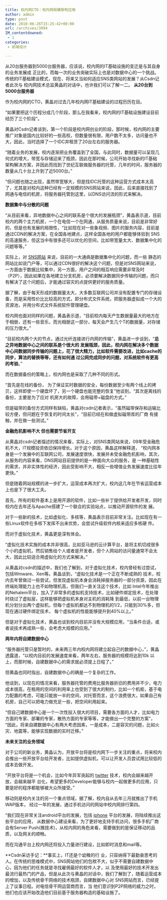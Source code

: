 ```yaml
---
title: 校内网CTO：校内网规模架构应用
author: admin
type: post
date: 2010-06-26T15:25:42+00:00
url: /archives/3994
IM_contentdowned:
 - 1
categories:
 - 前端设计

---
```

从20台服务器到5000台服务器，应该说，校内网的IT基础设施的变迁是与其自身的业务发展成 正比的，而每一次的业务突破实际上也是对数据中心的一个挑战。传统的IT基础建设模式，现在、将来又当如何适应SNS类网站的发展？从Csdn记者此次与 校内网技术总监黄晶的对话中，也许我们可以了解一二。
**从20台到5000台服务器**

作为校内网的CTO，黄晶对过去几年校内网IT基础建设的过程历历在目。

“如果要把这个历程分成几个阶段，那么在我看来，校内网的IT基础设施建设目前经历了三个阶段”。

黄晶对Csdn记者谈到，第一个阶段是校内网创业的阶段，那时候，校内网的主要推广对象是国内比较好的一些高校，但数量很有限，用户数不太多，访问量也不 大，因此，当时选择了一个IDC并租赁了20台左右的服务器。

“随着业务的发展，校内逐渐把业务覆盖到了全国，与此同时，数据量可以呈现几何式的增大，带宽与存储迎来了瓶颈，因此在那时候，公司开始寻找新的IT基础 架构解决方案，并因此而找到了世纪互联做服务器的托管，几年的时间，服务器的数量从几十台上升到了近5000台。”

“但问题也随之出现，虽然带宽够大，但是找IDC托管的这种运营方式成本太高了，尤其是对校内这种已经有一定规模的SNS网站来说，因此，后来直接找到了 网通与电信的机房，将服务器托管到这里，以DNS访问流的形式来解决。

**数据集中与分散的问题**

“从目前来看，异地数据中心之间的联系是个很大的发展瓶颈”，黄晶表示道，目前校内的两个主力机房，一个在电信一个在网通，从服务质量来说，目前是非常好 的，但是也有发展的局限性，“比如现在对一些象视频、图片的服务内容，目前是通过CDN的解决方案，在全国各地建点，这样全国各地的用户都能够体验到 SNS的高速服务，但这当中有很多还可以优化的空间，比如带宽量太大、数据集中化的问题等等。”

实际上，对 [SNS网站](http://www.kuqin.com/shuoit/sns/) 来说，目前的一大通病是数据集中化的问题，而一些 静态的网站比如说门户等，可以通过CDN很好的解决这个问题，但是对SNS网站来说，一方面由于数据比较集中，另一方面，用户之间的相互响应需要非常及时 （P2P），因此如果在各地建立分支机房，必须要解决数据同步传输的问题，而只有解决了这个问题后，才能通过容灾的点提供更好的服务质量。

据了解，由于每天形成的数据量太大，大多数互联网公司并没有配置专门的存储设备，而是采用性价比比较高的方式，即分布式文件系统，把服务器虚拟成一个大的 资源池，并用分布式文件系统软件管理硬盘。

校内网也面对同样的问题，黄晶表示道，“目前校内每天产生数据量最大的地方在于相册，还有一些音乐，而光相册这一部分，每天会产生几个T的数据量，对存储 的压力很大。”

“目前校内两个大的节点，通过光纤连接进行内网的传输”，黄晶进一步谈到，“**总之异地数据中心之间的联系是个很大的 发展瓶颈，因此，校内网在解决多个数据中心间数据同步传输的问题上，花了很大精力，比如软件需要改进，比如cache的同步，算法的替换等等，还有如何通 过公网完成同步的问题，对系统软件有更高的考验**。”

而在数据备份的策略上，校内网也是采取了几种不同的形式。

“首先是在线的备份， 为了保证实时数据的安全，每份数据至少有两个线上的拷贝，这样即使一个硬盘坏了，另一个硬盘也能完整的恢复”他谈到，“其次是离线的备份，主要是为了应对 机房大的故障，会用磁带+磁盘的方式。”

但是磁带的备份方式同样有缺陷，黄晶对csdn记者表示，“虽然磁带保存和运输比较方便，但问题在于恢复的时间太长”，“目前已经在和做虚拟磁带库的厂商 有接触，并在做一些测试。”

**金融危机影响不大 但也需要节省开支**

从黄晶对csdn记者描述的情况来看，实际上，对SNS类网站来说，09年受金融危机不大，IT规模投资依旧保持增长。对于这个原因，黄晶这样解释道， “校内网本身是一个发展中的互联网公司，发展速度很快，发展并未受金融危机影响，其次，从服务的内容来看，DNS网站目前提供的是一种面向大众的服务，是 一种基础性的需求，并非实体性的经济，因此受影响不大，相反一些增值业务发展速度比往年更快。”

但是随着网站规模的进一步扩大，运营成本再次扩大，校内这几年在节省运营成本上也是下了很大工夫。

首先，所有的软件基本上是用开源的软件，比如一些补丁提供给开发者开发，同时校内在去年还与Apache搭建了一个联合的实验站点，以推动开源软件的发 展。

对于一些新的技术，比如虚拟化、多核等，黄晶表示目前非常关注。比如现在有一些Linux软件在多核下发挥不出来优势，会尝试升级软件内核来适应多核硬 件。

而对于虚拟化技术，黄晶更是深有体会。

“虚拟化技术实施的成本并非很高，比如亚马逊的云计算平台，是将主机切成很多个小的虚拟机，然后销售给个人或者是开发者，但个人网站的访问量通常不会太 大，因此比较适合用虚拟化的方式来解决。”

从黄晶对csdn的描述中，我们也了解到，对于虚拟化技术，校内曾经有过尝试，包括Wmware、Xen等。黄晶谈到，“虚拟化技术是一个正在不断成熟的 技术，校内去年曾做过一些尝试，但发现虚拟机本身会消耗掉服务器的一部分资源，因此在终端处理能力上也不如物理机高，但我们一直关注这个技术，比如 Intel今年推出的Nehalem平台，加入了非常多的虚拟机支持技术，比如硬件绑定技术，在处理时绕过了虚拟层，这样能够把虚拟机本身对主机的消耗降 到最低，以前一台物理机分划分出两个虚拟机，但每个虚拟机都达不到物理机的1/2，只能到30%多，但现在通过硬件绑定技术， 每个虚拟机的性能能够提升到40%以上。”

但是对于虚拟化技术，黄晶也谈到校内目前并没有大规模应用，“当条件合适，或者说技术再成熟一些，会考虑大规模的应用。”

**两年内将自建数据中心**

“服务器托管只是暂时的，未来两三年内校内网将建立起自己的数据中心，”，黄晶透露道，“以校内目前的发展速度来看，两年左右，服务器的规模将达到10k 以上，而那时候，自建数据中心的需求就必须提上日程了。”

但黄晶也同时指出，自建数据中心的确是一个复杂的工作。

他谈到，以现在的情况来看，服务器托管的费用比服务器折旧的费用并不少，电力成本很高，在租用的空间的利用率上也受到了很大的制约，比如一个机柜，基于电 力配置的考虑，可能只能放一半的空间，对托管而言，这个浪费很大，如果自己有机房，自己可以把电力做充足一些，把空间利用起来。

“但自己建数据中心是一个一次性投入很大的项目，需要各方面的人才，比如电力方面的专家、部署的专家，散热方面的专家等等，才能做出一个完整的方案”， “因此，将来自建数据中心有两大考虑因素，一是成本，二是容灾的问题，比如火灾、地震等，能够实现数据的实时迁移。”

**未来关注的业务领域**

对于公司的新业务，黄晶认为，开放平台将是校内网下一步关注的重点，将来校内会推出一些开放平台给开发者，比如提供虚拟机，可以让开发人员尝试用比较低的 成本去做开发。

“开放平台将是一个机会，比如今年异军突起的 [twitter](http://www.kuqin.com/shuoit/Twitter/) 技术，校内会越来越开放，会越来越平 台化，希望更多的Developer能够与校内一起做更多的应用，只要是好的程序都能够被大众所接受。”

移动则是校内关注的另一个重点领域，据了解，校内自从去年三月就推出了手机WAP版本， 经过一年的发展，通过手机访问的网站中校内网排行第四。

“我们现在非常关注android平台的发展，包括 [iphone](http://www.kuqin.com/shuoit/iphone/) 平台的发展，将陆续推出这些平台的应用， 从数据中心建设来看，为了更好地支持手机访问，很多手机厂商会有Server Push(推技术)，从校内网的角色来看，需要做到的是保证移动的品质，以及网关的顺畅。

而在沟通平台上校内网还将投入力量进行建设，比如即时消息和mail等。

**Csdn采访手记：**事实上，IT还是个幼稚的行 业，只容纳得下最勤奋思考的人。在传统的思维模式中，SNS网站他们的包袱不大，似乎不需要自建数据中心，因为他们的任务就是寻找雇佣最好的软件人才，以 及使用最好的技术开发出最流行最热门的产品，但是从此次与黄晶的对话中，我们了解到了，随着运营成本的增加，以及传统骨干网络的技术瓶颈，自建数据中心对 SNS网站而言，已经提上了议事日程。对电信骨干网运营商而言，当 他们意识到P2P网络的威力之时，他们也应该开始改造他们目前基于服务器构造的基础设施了。
